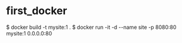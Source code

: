 # first_docker

$ docker build -t mysite:1 .
$ docker run -it -d --name site -p 8080:80 mysite:1
0.0.0.0:80
